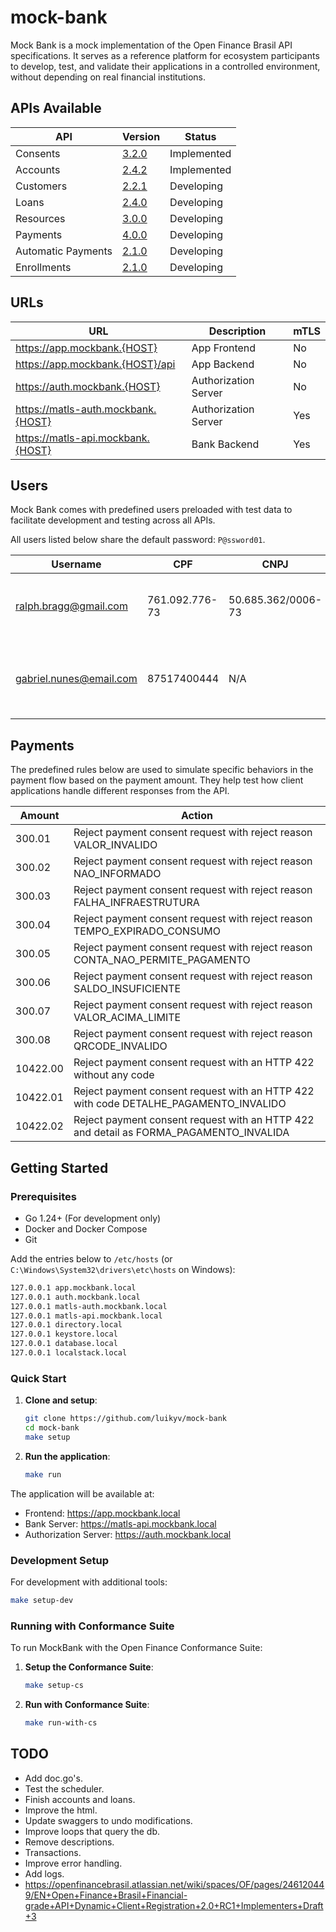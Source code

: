 # mock-bank

Mock Bank is a mock implementation of the Open Finance Brasil API specifications. It serves as a reference platform for ecosystem participants to develop, test, and validate their applications in a controlled environment, without depending on real financial institutions.


## APIs Available

| API | Version | Status |
|-----|---------|--------|
| Consents | [3.2.0](https://openbanking-brasil.github.io/openapi/swagger-apis/consents/3.2.0.yml) | Implemented |
| Accounts | [2.4.2](https://raw.githubusercontent.com/OpenBanking-Brasil/openapi/main/swagger-apis/accounts/2.4.2.yml) | Implemented |
| Customers | [2.2.1](https://raw.githubusercontent.com/OpenBanking-Brasil/openapi/main/swagger-apis/customers/2.2.1.yml) | Developing |
| Loans | [2.4.0](https://raw.githubusercontent.com/OpenBanking-Brasil/openapi/main/swagger-apis/loans/2.4.0.yml) | Developing |
| Resources | [3.0.0](https://openbanking-brasil.github.io/openapi/swagger-apis/resources/3.0.0.yml) | Developing |
| Payments | [4.0.0](https://raw.githubusercontent.com/OpenBanking-Brasil/openapi/main/swagger-apis/payments/4.0.0.yml) | Developing |
| Automatic Payments | [2.1.0](https://raw.githubusercontent.com/OpenBanking-Brasil/all-services-repo/refs/heads/main/API%20Automatic%20Payments%20-%20Open%20Finance%20Brasil/2.1.0.yaml) | Developing |
| Enrollments | [2.1.0](https://raw.githubusercontent.com/OpenBanking-Brasil/openapi/refs/heads/main/swagger-apis/enrollments/2.1.0.yml) | Developing |

## URLs
| URL                          | Description                                    | mTLS  |
|------------------------------|------------------------------------------------|-------|
| https://app.mockbank.{HOST}           | App Frontend                                   | No    |
| https://app.mockbank.{HOST}/api       | App Backend                                    | No    |
| https://auth.mockbank.{HOST}          | Authorization Server                           | No    |
| https://matls-auth.mockbank.{HOST}    | Authorization Server                           | Yes   |
| https://matls-api.mockbank.{HOST}     | Bank Backend                                   | Yes   |


## Users

Mock Bank comes with predefined users preloaded with test data to facilitate development and testing across all APIs.

All users listed below share the default password: `P@ssword01`.

| Username              | CPF           | CNPJ              | Description                                  |
|-----------------------|---------------|-------------------|----------------------------------------------|
| ralph.bragg@gmail.com | 761.092.776-73 | 50.685.362/0006-73 | Primary test user with resources in all APIs |
| gabriel.nunes@email.com | 87517400444 | N/A | Test user with joint account for multiple consents scenarios |


## Payments

The predefined rules below are used to simulate specific behaviors in the payment flow based on the payment amount. They help test how client applications handle different responses from the API.

| Amount | Action |
|--------|--------|
| 300.01 | Reject payment consent request with reject reason VALOR_INVALIDO |
| 300.02 | Reject payment consent request with reject reason NAO_INFORMADO |
| 300.03 | Reject payment consent request with reject reason FALHA_INFRAESTRUTURA |
| 300.04 | Reject payment consent request with reject reason TEMPO_EXPIRADO_CONSUMO |
| 300.05 | Reject payment consent request with reject reason CONTA_NAO_PERMITE_PAGAMENTO |
| 300.06 | Reject payment consent request with reject reason SALDO_INSUFICIENTE |
| 300.07 | Reject payment consent request with reject reason VALOR_ACIMA_LIMITE |
| 300.08 | Reject payment consent request with reject reason QRCODE_INVALIDO |
| 10422.00 | Reject payment consent request with an HTTP 422 without any code |
| 10422.01 | Reject payment consent request with an HTTP 422 with code DETALHE_PAGAMENTO_INVALIDO |
| 10422.02 | Reject payment consent request with an HTTP 422 and detail as FORMA_PAGAMENTO_INVALIDA |

## Getting Started

### Prerequisites
- Go 1.24+ (For development only)
- Docker and Docker Compose
- Git

Add the entries below to `/etc/hosts` (or `C:\Windows\System32\drivers\etc\hosts` on Windows):

```bash
127.0.0.1 app.mockbank.local
127.0.0.1 auth.mockbank.local
127.0.0.1 matls-auth.mockbank.local
127.0.0.1 matls-api.mockbank.local
127.0.0.1 directory.local
127.0.0.1 keystore.local
127.0.0.1 database.local
127.0.0.1 localstack.local
```

### Quick Start

1. **Clone and setup**:
   ```bash
   git clone https://github.com/luikyv/mock-bank
   cd mock-bank
   make setup
   ```

2. **Run the application**:
   ```bash
   make run
   ```

The application will be available at:
- Frontend: https://app.mockbank.local
- Bank Server: https://matls-api.mockbank.local
- Authorization Server: https://auth.mockbank.local

### Development Setup

For development with additional tools:
```bash
make setup-dev
```

### Running with Conformance Suite

To run MockBank with the Open Finance Conformance Suite:

1. **Setup the Conformance Suite**:
   ```bash
   make setup-cs
   ```

2. **Run with Conformance Suite**:
   ```bash
   make run-with-cs
   ```

## TODO
- Add doc.go's.
- Test the scheduler.
- Finish accounts and loans.
- Improve the html.
- Update swaggers to undo modifications.
- Improve loops that query the db.
- Remove descriptions.
- Transactions.
- Improve error handling.
- Add logs.
- https://openfinancebrasil.atlassian.net/wiki/spaces/OF/pages/246120449/EN+Open+Finance+Brasil+Financial-grade+API+Dynamic+Client+Registration+2.0+RC1+Implementers+Draft+3
